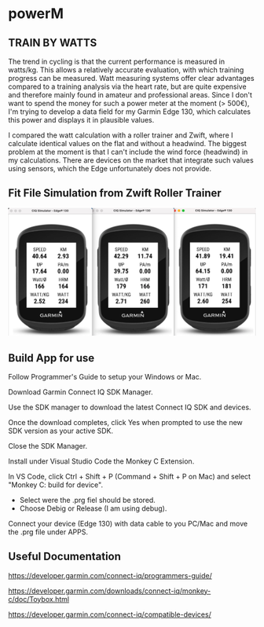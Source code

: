 # powerM

## TRAIN BY WATTS

The trend in cycling is that the current performance is measured in watts/kg. This allows a relatively accurate evaluation, 
with which training progress can be measured. Watt measuring systems offer clear advantages compared to a training analysis via the heart rate, 
but are quite expensive and therefore mainly found in amateur and professional areas.
Since I don't want to spend the money for such a power meter at the moment (> 500€), I'm trying to develop a data field for my Garmin Edge 130, 
which calculates this power and displays it in plausible values.

I compared the watt calculation with a roller trainer and Zwift, where I calculate identical values on the flat and without a headwind.
The biggest problem at the moment is that I can't include the wind force (headwind) in my calculations. 
There are devices on the market that integrate such values using sensors, which the Edge unfortunately does not provide.

## Fit File Simulation from Zwift Roller Trainer

![Screenshot](readme.png)



## Build App for use

Follow Programmer's Guide to setup your Windows or Mac.

Download Garmin Connect IQ SDK Manager.

Use the SDK manager to download the latest Connect IQ SDK and devices.

Once the download completes, click Yes when prompted to use the new SDK version as your active SDK.

Close the SDK Manager.

Install under Visual Studio Code the Monkey C Extension.

In VS Code, click Ctrl + Shift + P (Command + Shift + P on Mac) and select "Monkey C: build for device".
- Select were the .prg fiel should be stored.
- Choose Debig or Release (I am using debug).

Connect your device (Edge 130) with data cable to you PC/Mac and move the .prg file under APPS.

## Useful Documentation

https://developer.garmin.com/connect-iq/programmers-guide/

https://developer.garmin.com/downloads/connect-iq/monkey-c/doc/Toybox.html

https://developer.garmin.com/connect-iq/compatible-devices/

